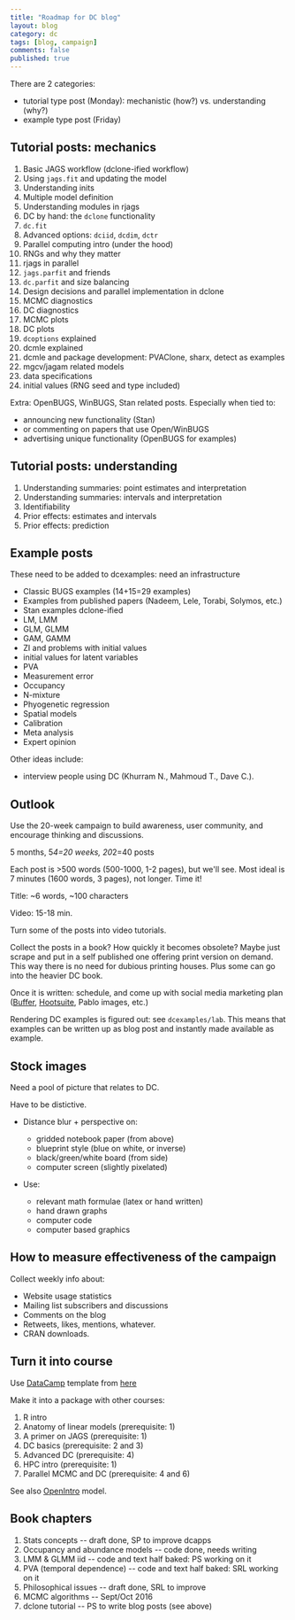 ```yaml
---
title: "Roadmap for DC blog"
layout: blog
category: dc
tags: [blog, campaign]
comments: false
published: true
---
```


There are 2 categories:

* tutorial type post (Monday): mechanistic (how?) vs. understanding (why?)
* example type post (Friday)

## Tutorial posts: mechanics

1. Basic JAGS workflow (dclone-ified workflow)
2. Using `jags.fit` and updating the model
3. Understanding inits
4. Multiple model definition
5. Understanding modules in rjags
6. DC by hand: the `dclone` functionality
7. `dc.fit`
8. Advanced options: `dciid`, `dcdim`, `dctr`
8. Parallel computing intro (under the hood)
7. RNGs and why they matter
8. rjags in parallel
9. `jags.parfit` and friends
10. `dc.parfit` and size balancing
11. Design decisions and parallel implementation in dclone
12. MCMC diagnostics
13. DC diagnostics
14. MCMC plots
15. DC plots
16. `dcoptions` explained
16. dcmle explained
17. dcmle and package development: PVAClone, sharx, detect as examples
18. mgcv/jagam related models
19. data specifications
20. initial values (RNG seed and type included)

Extra: OpenBUGS, WinBUGS, Stan related posts. Especially when tied to:

* announcing new functionality (Stan)
* or commenting on papers that use Open/WinBUGS
* advertising unique functionality (OpenBUGS for examples)

## Tutorial posts: understanding

1. Understanding summaries: point estimates and interpretation
2. Understanding summaries: intervals and interpretation
3. Identifiability
4. Prior effects: estimates and intervals
5. Prior effects: prediction

## Example posts

These need to be added to dcexamples: need an infrastructure

* Classic BUGS examples (14+15=29 examples)
* Examples from published papers (Nadeem, Lele, Torabi, Solymos, etc.)
* Stan examples dclone-ified
* LM, LMM
* GLM, GLMM
* GAM, GAMM
* ZI and problems with initial values
* initial values for latent variables
* PVA
* Measurement error
* Occupancy
* N-mixture
* Phyogenetic regression
* Spatial models
* Calibration
* Meta analysis
* Expert opinion

Other ideas include:

* interview people using DC (Khurram N., Mahmoud T., Dave C.).


## Outlook

Use the 20-week campaign to build awareness, user community,
and encourage thinking and discussions.

5 months, 5*4=20 weeks, 20*2=40 posts

Each post is >500 words (500-1000, 1-2 pages), but we'll see.
Most ideal is 7 minutes (1600 words, 3 pages), not longer. Time it!

Title: ~6 words, ~100 characters

Video: 15-18 min.

Turn some of the posts into video tutorials.

Collect the posts in a book? How quickly it becomes obsolete?
Maybe just scrape and put in a self published one offering
print version on demand. This way there is no need for
dubious printing houses. Plus some can go into the heavier DC book.

Once it is written: schedule, and come up with social media
marketing plan ([Buffer](http://buffer.com),
[Hootsuite](https://hootsuite.com/), Pablo images, etc.)

Rendering DC examples is figured out: see `dcexamples/lab`.
This means that examples can be written up as
blog post and instantly made available as example.

## Stock images

Need a pool of picture that relates to DC.

Have to be distictive.

* Distance blur + perspective on:
  - gridded notebook paper (from above)
  - blueprint style (blue on white, or inverse)
  - black/green/white board (from side)
  - computer screen (slightly pixelated)

* Use:
  - relevant math formulae (latex or hand written)
  - hand drawn graphs
  - computer code
  - computer based graphics

## How to measure effectiveness of the campaign

Collect weekly info about:

* Website usage statistics
* Mailing list subscribers and discussions
* Comments on the blog
* Retweets, likes, mentions, whatever.
* CRAN downloads.

## Turn it into course

Use [DataCamp](https://www.datacamp.com/) template from [here](https://github.com/datacamp/courses-introduction-to-r)

Make it into a package with other courses:

1. R intro
2. Anatomy of linear models (prerequisite: 1)
3. A primer on JAGS (prerequisite: 1)
4. DC basics (prerequisite: 2 and 3)
5. Advanced DC (prerequisite: 4)
6. HPC intro (prerequisite: 1)
7. Parallel MCMC and DC (prerequisite: 4 and 6)

See also [OpenIntro](https://www.openintro.org/) model.

## Book chapters

1. Stats concepts -- draft done, SP to improve dcapps
2. Occupancy and abundance models -- code done, needs writing
3. LMM & GLMM iid -- code and text half baked: PS working on it
4. PVA (temporal dependence) -- code and text half baked: SRL working on it
5. Philosophical issues -- draft done, SRL to improve
6. MCMC algorithms -- Sept/Oct 2016
7. dclone tutorial -- PS to write blog posts (see above)
